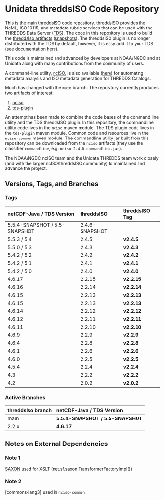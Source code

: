 # Unidata threddsISO Code Repository

This is the main threddsISO code repository.
threddsISO provides the NcML, ISO 19115, and metadata rubric services that can be used with the THREDDS Data Server ([TDS]).
The code in this repository is used to build the [threddsIso artifacts][Maven_artifacts] ([snapshots][Maven_artifacts_snapshots]).
The threddsISO plugin is no longer distributed with the TDS by default, however, it is easy add it to your TDS (see documentation [here][ncISO_TDS_docs]).

This code is maintained and advanced by developers at NOAA/NGDC and at Unidata along with many contributions from the community of users.

A command-line utility, [ncISO], is also available ([here][ncISO]) for automating metadata analysis and ISO metadata generation for THREDDS Catalogs.

Much has changed with the `main` branch.
The repository currently produces two artifacts of interest:

1. [nciso](https://artifacts.unidata.ucar.edu/service/rest/repository/browse/unidata-all/EDS/nciso/)
2. [tds-plugin](https://artifacts.unidata.ucar.edu/service/rest/repository/browse/unidata-all/EDS/tds-plugin/)

An attempt has been made to combine the code bases of the command line utility and the TDS threddsISO plugin.
In this repository, the commandline utility code lives in the `nciso` maven module.
The TDS plugin code lives in the `tds-plugin` maven module.
Common code and resources live in the `nciso-common` maven module.
The commandline utility jar built from this repository can be downloaded from the `nciso` artifacts (they use the classifier `commandline`, e.g. `nciso-2.4.0-commandline.jar`).

The NOAA/NGDC ncISO team and the Unidata THREDDS team work closely (and with the larger ncISO/threddsISO community) to maintained and advance the project.

## Versions, Tags, and Branches

### Tags

| netCDF-Java / TDS Version     | threddsISO     | threddsISO Tag |
|:------------------------------|:---------------|:---------------|
| 5.5.4-SNAPSHOT / 5.5-SNAPSHOT | 2.4.6-SNAPSHOT |                |
| 5.5.3 / 5.4                   | 2.4.5          | **v2.4.5**     |
| 5.5.0 / 5.3                   | 2.4.3          | **v2.4.3**     |
| 5.4.2 / 5.2                   | 2.4.2          | **v2.4.2**     |
| 5.4.2 / 5.1                   | 2.4.1          | **v2.4.1**     |
| 5.4.2 / 5.0                   | 2.4.0          | **v2.4.0**     |
| 4.6.17                        | 2.2.15         | **v2.2.15**    |
| 4.6.16                        | 2.2.14         | **v2.2.14**    |
| 4.6.15                        | 2.2.13         | **v2.2.13**    |
| 4.6.15                        | 2.2.13         | **v2.2.13**    |
| 4.6.14                        | 2.2.12         | **v2.2.12**    |
| 4.6.12                        | 2.2.11         | **v2.2.11**    |
| 4.6.11                        | 2.2.10         | **v2.2.10**    |
| 4.6.9                         | 2.2.9          | **v2.2.9**     |
| 4.6.4                         | 2.2.8          | **v2.2.8**     |
| 4.6.1                         | 2.2.6          | **v2.2.6**     |
| 4.6.0                         | 2.2.5          | **v2.2.5**     |
| 4.5.4                         | 2.2.4          | **v2.2.4**     |
| 4.3                           | 2.2.2          | **v2.2.2**     |
| 4.2                           | 2.0.2          | **v2.0.2**     |

### Active Branches

| threddsIso branch | netCDF-Java / TDS Version         |
|:------------------|:----------------------------------|
| main              | **5.5.4-SNAPSHOT / 5.5-SNAPSHOT** |
| 2.2.x             | **4.6.17**                        |

## Notes on External Dependencies

### <a name="Note_1"></a> Note 1
[SAXON] used for XSLT (net.sf.saxon.TransformerFactoryImpl())

### <a name="Note_2"></a> Note 2
[commons-lang3] used in `nciso-common`

[ncISO]: https://github.com/NOAA-PMEL/uafnciso
[TDS]: http://www.unidata.ucar.edu/software/tds/current/
[ncISO_TDS_docs]: https://docs.unidata.ucar.edu/tds/current/userguide/iso_metadata.html

[Maven_artifacts]: https://artifacts.unidata.ucar.edu/service/rest/repository/browse/unidata-releases/EDS/
[Maven_artifacts_snapshots]: https://artifacts.unidata.ucar.edu/service/rest/repository/browse/unidata-snapshots/EDS/

[JDOM]: http://www.jdom.org/
[SAXON]: http://saxon.sourceforge.net/
[commons-lang]: http://commons.apache.org/proper/commons-lang/